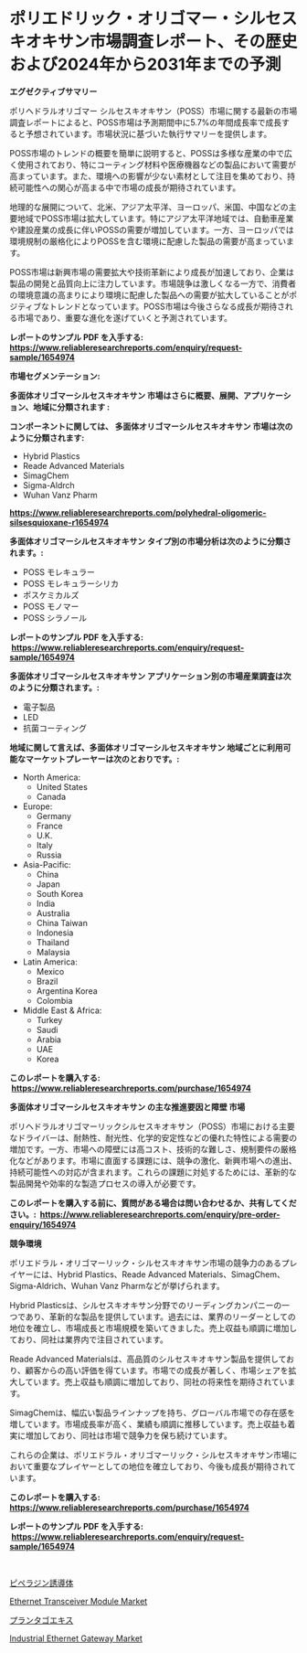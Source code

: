 <p><h1>ポリエドリック・オリゴマー・シルセスキオキサン市場調査レポート、その歴史および2024年から2031年までの予測</h1></p><p><strong>エグゼクティブサマリー</strong></p>
<p><p>ポリヘドラルオリゴマー シルセスキオキサン（POSS）市場に関する最新の市場調査レポートによると、POSS市場は予測期間中に5.7%の年間成長率で成長すると予想されています。市場状況に基づいた執行サマリーを提供します。</p><p>POSS市場のトレンドの概要を簡単に説明すると、POSSは多様な産業の中で広く使用されており、特にコーティング材料や医療機器などの製品において需要が高まっています。また、環境への影響が少ない素材として注目を集めており、持続可能性への関心が高まる中で市場の成長が期待されています。</p><p>地理的な展開について、北米、アジア太平洋、ヨーロッパ、米国、中国などの主要地域でPOSS市場は拡大しています。特にアジア太平洋地域では、自動車産業や建設産業の成長に伴いPOSSの需要が増加しています。一方、ヨーロッパでは環境規制の厳格化によりPOSSを含む環境に配慮した製品の需要が高まっています。</p><p>POSS市場は新興市場の需要拡大や技術革新により成長が加速しており、企業は製品の開発と品質向上に注力しています。市場競争は激しくなる一方で、消費者の環境意識の高まりにより環境に配慮した製品への需要が拡大していることがポジティブなトレンドとなっています。POSS市場は今後さらなる成長が期待される市場であり、重要な進化を遂げていくと予測されています。</p></p>
<p><strong>レポートのサンプル PDF を入手する: <a href="https://www.reliableresearchreports.com/enquiry/request-sample/1654974">https://www.reliableresearchreports.com/enquiry/request-sample/1654974</a></strong></p>
<p><strong>市場セグメンテーション:</strong></p>
<p><strong> 多面体オリゴマーシルセスキオキサン 市場はさらに概要、展開、アプリケーション、地域に分類されます :</strong></p>
<p><strong>コンポーネントに関しては、 多面体オリゴマーシルセスキオキサン 市場は次のように分類されます: &nbsp;</strong></p>
<p><ul><li>Hybrid Plastics</li><li>Reade Advanced Materials</li><li>SimagChem</li><li>Sigma-Aldrch</li><li>Wuhan Vanz Pharm</li></ul></p>
<p><strong><a href="https://www.reliableresearchreports.com/polyhedral-oligomeric-silsesquioxane-r1654974">https://www.reliableresearchreports.com/polyhedral-oligomeric-silsesquioxane-r1654974</a></strong></p>
<p><strong> 多面体オリゴマーシルセスキオキサン タイプ別の市場分析は次のように分類されます。:</strong></p>
<p><ul><li>POSS モレキュラー</li><li>POSS モレキュラーシリカ</li><li>ポスケミカルズ</li><li>POSS モノマー</li><li>POSS シラノール</li></ul></p>
<p><strong>レポートのサンプル PDF を入手する: &nbsp;<a href="https://www.reliableresearchreports.com/enquiry/request-sample/1654974">https://www.reliableresearchreports.com/enquiry/request-sample/1654974</a></strong></p>
<p><strong> 多面体オリゴマーシルセスキオキサン アプリケーション別の市場産業調査は次のように分類されます。:</strong></p>
<p><ul><li>電子製品</li><li>LED</li><li>抗菌コーティング</li></ul></p>
<p><strong>地域に関して言えば、多面体オリゴマーシルセスキオキサン 地域ごとに利用可能なマーケットプレーヤーは次のとおりです。:</strong></p>
<p><ul>
    <li>
        North America:
        <ul>
            <li>United States</li>
            <li>Canada</li>
        </ul>
    </li>
    <li>
        Europe:
        <ul>
            <li>Germany</li>
            <li>France</li>
            <li>U.K.</li>
            <li>Italy</li>
            <li>Russia</li>
        </ul>
    </li>
    <li>
        Asia-Pacific:
        <ul>
            <li>China</li>
            <li>Japan</li>
            <li>South Korea</li>
            <li>India</li>
            <li>Australia</li>
            <li>China Taiwan</li>
            <li>Indonesia</li>
            <li>Thailand</li>
            <li>Malaysia</li>
        </ul>
    </li>
    <li>
        Latin America:
        <ul>
            <li>Mexico</li>
            <li>Brazil</li>
            <li>Argentina Korea</li>
            <li>Colombia</li>
        </ul>
    </li>
    <li>
        Middle East & Africa:
        <ul>
            <li>Turkey</li>
            <li>Saudi</li>
            <li>Arabia</li>
            <li>UAE</li>
            <li>Korea</li>
        </ul>
    </li>
    </ul></p>
<p><strong>このレポートを購入する: &nbsp;<a href="https://www.reliableresearchreports.com/purchase/1654974">https://www.reliableresearchreports.com/purchase/1654974</a></strong></p>
<p><strong>多面体オリゴマーシルセスキオキサン の主な推進要因と障壁 市場</strong></p>
<p><p>ポリヘドラルオリゴマーリックシルセスキオキサン（POSS）市場における主要なドライバーは、耐熱性、耐光性、化学的安定性などの優れた特性による需要の増加です。一方、市場への障壁には高コスト、技術的な難しさ、規制要件の厳格化などがあります。市場に直面する課題には、競争の激化、新興市場への進出、持続可能性への対応が含まれます。これらの課題に対処するためには、革新的な製品開発や効率的な製造プロセスの導入が必要です。</p></p>
<p><strong>このレポートを購入する前に、質問がある場合は問い合わせるか、共有してください。:&nbsp; <a href="https://www.reliableresearchreports.com/enquiry/pre-order-enquiry/1654974">https://www.reliableresearchreports.com/enquiry/pre-order-enquiry/1654974</a></strong></p>
<p><strong>競争環境</strong></p>
<p><p>ポリエドラル・オリゴマーリック・シルセスキオキサン市場の競争力のあるプレイヤーには、Hybrid Plastics、Reade Advanced Materials、SimagChem、Sigma-Aldrich、Wuhan Vanz Pharmなどが挙げられます。</p><p>Hybrid Plasticsは、シルセスキオキサン分野でのリーディングカンパニーの一つであり、革新的な製品を提供しています。過去には、業界のリーダーとしての地位を確立し、市場成長と市場規模を築いてきました。売上収益も順調に増加しており、同社は業界内で注目されています。</p><p>Reade Advanced Materialsは、高品質のシルセスキオキサン製品を提供しており、顧客からの高い評価を得ています。市場での成長が著しく、市場シェアを拡大しています。売上収益も順調に増加しており、同社の将来性を期待されています。</p><p>SimagChemは、幅広い製品ラインナップを持ち、グローバル市場での存在感を増しています。市場成長率が高く、業績も順調に推移しています。売上収益も着実に増加しており、同社は市場で競争力を保ち続けています。</p><p>これらの企業は、ポリエドラル・オリゴマーリック・シルセスキオキサン市場において重要なプレイヤーとしての地位を確立しており、今後も成長が期待されています。</p></p>
<p><strong>このレポートを購入する: &nbsp; <a href="https://www.reliableresearchreports.com/purchase/1654974">https://www.reliableresearchreports.com/purchase/1654974</a></strong></p>
<p><strong>レポートのサンプル PDF を入手する: &nbsp;<a href="https://www.reliableresearchreports.com/enquiry/request-sample/1654974">https://www.reliableresearchreports.com/enquiry/request-sample/1654974</a></strong><strong></strong></p>
<p>&nbsp;</p>
<p><p><a href="https://github.com/schmahlson/Market-Research-Report-List-1/blob/main/725687775816.md">ピペラジン誘導体</a></p><p><a href="https://github.com/lataunyatinikmelvin59ilbd0dv/Market-Research-Report-List-2/blob/main/ethernet-transceiver-module-market.md">Ethernet Transceiver Module Market</a></p><p><a href="https://github.com/TerrellConn/Market-Research-Report-List-1/blob/main/527646275817.md">プランタゴエキス</a></p><p><a href="https://github.com/arionmp/Market-Research-Report-List-3/blob/main/industrial-ethernet-gateway-market.md">Industrial Ethernet Gateway Market</a></p></p>